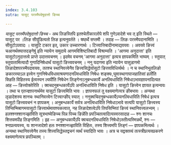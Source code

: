 ```yaml
---
index: 3.4.103
sutra: यासुट् परस्मैपदेषूदात्तो ङिच्च

---
```

_यासुट् परस्मैपदेषूदात्तो ङिच्च_ - अथ लिङस्तिपि इतश्चेतीकारलोपे शपि गुणेऽवादेशे भव त् इति स्थिते — यासुट् पर ।लिङ सीयु॑डित्यतो लिङ इत्यनुवर्तते । षष्ठर्थे सप्तमी । तदाह — लिङः परस्मैपदानामिति । सीयुटोऽपवादः । यासुटि टकार इत्, उकार उच्चारणार्थः । टित्त्वात्तिबादीनामाद्यवयवः । अवयवे ङित्त्वं चआनर्थक्यात्तदङ्गेषु॑ इति न्यायेन समुदाये आगमविशिष्टतिबादौ विश्राम्यति । 'आगमा अनुदात्ता' इति यासुटोऽनुदात्तत्वे प्राप्ते उदात्तवचनम् । इदमेव वचनम् 'आगमा अनुदात्ता' इत्यत्र ज्ञापकमिति भाष्यम् । स्तुयात् स्तुयातामित्यादौ गुणादिनिषेधार्थं यासुटो ङित्त्ववचनम् । ननु यदागमा इति न्यायेन यासुडागमो लिङादेशपरस्मैपदावयवः, ततश्च स्थानिवत्त्वेनैव ङित्त्वसिद्धेर्यासुटो ङित्तवविधिर्व्यर्थः । न च स्थानिभूतलिङो ङकारस्याऽल इत्त्वेन गुणनिषेधविधावाश्रयणादनल्विधाविति निषेधः शङ्क्यः,घुमास्थागापाजहातिसां हली॑ति क्ङिति विहितस्य ईत्वस्यन ल्यपी॑ति निषेधेन लिङ्गेनाऽनुबन्धकार्ये अनल्विधाविति निषेधाऽभावज्ञापनादित्यत आह —  ङित्त्वोक्तेरिति । क्वचदनुबन्धकार्येऽपि अनल्विधाविति निषेध इति । यासुटो ङित्त्वेन ज्ञायत इत्यन्वयः । तथा च एतज्ज्ञापनार्थमेव यासुटो ङित्त्वमिति भावः । ज्ञापनफलं तु वक्ष्यमाणेत्यत्र ङीबभावः । अन्यथा लृडादेशस्य शानचः स्थानिवत्त्वेन टित्त्वान्ङीप् स्यात् । ननुक्वचिदनुबन्धकार्येऽप्यनल्विधाविति निषेध॑ इत्यत्र यासुटो ङित्त्ववचनं न ज्ञापकम् । अनुबन्धकार्ये सर्वत्र अनल्विधाविति निषेधाऽभावे सत्यपि यासुटो ङित्त्वस्य तिप्सिप्मिबागमयासुटो ङित्त्वार्थमावश्यकत्वात्, नह लिङादेशत्वेऽपि तिपसिप्मिपां ङित्त्वं स्थानिवत्त्वलभ्यम् ।हलश्श्नश्शानज्झा॑विति सूत्रभाष्येङिच्च पिन्न पिच्च ङिन्ने॑ति प्रपञ्चितत्वादित्यस्वरसादाह — श्नः शानचः शित्तवमपीह लिङ्गमिति । इह — अनुबन्धकार्येऽपि क्वचदनल्विधाविति निषेधोऽस्तीत्यस्मिन्नर्थे, श्नः —  श्नाप्रत्ययस्य, यः शानजादेशो हलः श्नश्शानज्झाविति विहितः, तस्य शित्त्वमपि लिङ्गं — ज्ञापकमित्यर्थः । अन्यथा स्थानिवत्त्वेनैव तस्य शित्त्वसिद्धेस्तद्वचनं व्यर्थं स्यादिति भावः । अत्र च यद्वक्तव्यं तत्स्त्रीप्रत्ययप्रकरणे वक्ष्यमाणेत्यत्र प्रपञ्चितम् ।
